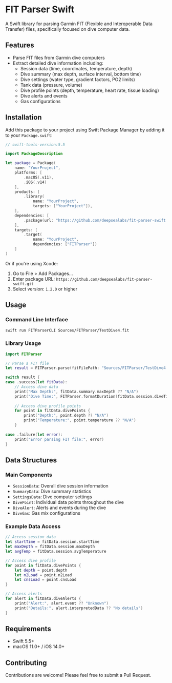 # FIT Parser Swift

A Swift library for parsing Garmin FIT (Flexible and Interoperable Data Transfer) files, specifically focused on dive computer data.

## Features

- Parse FIT files from Garmin dive computers
- Extract detailed dive information including:
  - Session data (time, coordinates, temperature, depth)
  - Dive summary (max depth, surface interval, bottom time)
  - Dive settings (water type, gradient factors, PO2 limits)
  - Tank data (pressure, volume)
  - Dive profile points (depth, temperature, heart rate, tissue loading)
  - Dive alerts and events
  - Gas configurations

## Installation

Add this package to your project using Swift Package Manager by adding it to your `Package.swift`:

```swift
// swift-tools-version:5.5

import PackageDescription

let package = Package(
    name: "YourProject",
    platforms: [
        .macOS(.v11),
        .iOS(.v14)
    ],
    products: [
        .library(
            name: "YourProject",
            targets: ["YourProject"]),
    ],
    dependencies: [
        .package(url: "https://github.com/deepsealabs/fit-parser-swift.git", from: "1.2.0")
    ],
    targets: [
        .target(
            name: "YourProject",
            dependencies: ["FITParser"])
    ]
)
```

Or if you're using Xcode:
1. Go to File > Add Packages...
2. Enter package URL: `https://github.com/deepsealabs/fit-parser-swift.git`
3. Select version: `1.2.0` or higher

## Usage

### Command Line Interface

```bash
swift run FITParserCLI Sources/FITParser/TestDive4.fit
```

### Library Usage

```swift
import FITParser

// Parse a FIT file
let result = FITParser.parse(fitFilePath: "Sources/FITParser/TestDive4.fit")

switch result {
case .success(let fitData):
    // Access dive data
    print("Max Depth:", fitData.summary.maxDepth ?? "N/A")
    print("Dive Time:", FITParser.formatDuration(fitData.session.diveTime ?? 0))
    
    // Access dive profile points
    for point in fitData.divePoints {
        print("Depth:", point.depth ?? "N/A")
        print("Temperature:", point.temperature ?? "N/A")
    }
    
case .failure(let error):
    print("Error parsing FIT file:", error)
}
```

## Data Structures

### Main Components
- `SessionData`: Overall dive session information
- `SummaryData`: Dive summary statistics
- `SettingsData`: Dive computer settings
- `DivePoint`: Individual data points throughout the dive
- `DiveAlert`: Alerts and events during the dive
- `DiveGas`: Gas mix configurations

### Example Data Access

```swift
// Access session data
let startTime = fitData.session.startTime
let maxDepth = fitData.session.maxDepth
let avgTemp = fitData.session.avgTemperature

// Access dive profile
for point in fitData.divePoints {
    let depth = point.depth
    let n2Load = point.n2Load
    let cnsLoad = point.cnsLoad
}

// Access alerts
for alert in fitData.diveAlerts {
    print("Alert:", alert.event ?? "Unknown")
    print("Details:", alert.interpretedData ?? "No details")
}
```

## Requirements

- Swift 5.5+
- macOS 11.0+ / iOS 14.0+

## Contributing

Contributions are welcome! Please feel free to submit a Pull Request.